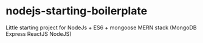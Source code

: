 # nodejs-starting-boilerplate
Little starting project for NodeJs + ES6 + mongoose
MERN stack (MongoDB Express ReactJS NodeJS)
